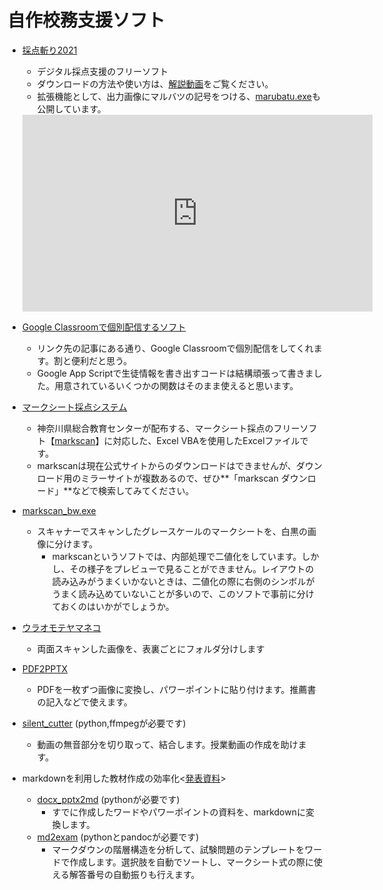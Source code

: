 # 自作校務支援ソフト
* [採点斬り2021](https://github.com/phys-ken/saitenGiri2021)
  * デジタル採点支援のフリーソフト
  * ダウンロードの方法や使い方は、[解説動画](https://www.youtube.com/watch?v=zhaWaxFah2g)をご覧ください。
  * 拡張機能として、出力画像にマルバツの記号をつける、[marubatu.exe](https://phys-ken.github.io/saitenGiri2021-marubatu/)も公開しています。
  <iframe width="560" height="315" src="https://www.youtube.com/embed/zhaWaxFah2g" title="YouTube video player" frameborder="0" allow="accelerometer; autoplay; clipboard-write; encrypted-media; gyroscope; picture-in-picture" allowfullscreen></iframe>

* [Google Classroomで個別配信するソフト](https://qiita.com/phys-ken/items/269a118df0bc0c895ad4)
  * リンク先の記事にある通り、Google Classroomで個別配信をしてくれます。割と便利だと思う。
  * Google App Scriptで生徒情報を書き出すコードは結構頑張って書きました。用意されているいくつかの関数はそのまま使えると思います。

* [マークシート採点システム](https://drive.google.com/drive/folders/106lB3aDrM7yY0l4laEngrddTJC2fYUjC?usp=sharing)
  * 神奈川県総合教育センターが配布する、マークシート採点のフリーソフト【[markscan](https://www.pen-kanagawa.ed.jp/edu-ctr/kenkyu/marksheet.html)】に対応した、Excel VBAを使用したExcelファイルです。
  * markscanは現在公式サイトからのダウンロードはできませんが、ダウンロード用のミラーサイトが複数あるので、ぜひ**「markscan ダウンロード」**などで検索してみてください。

* [markscan_bw.exe](https://phys-ken.github.io/image_thresholding_for_markscan/)
  * スキャナーでスキャンしたグレースケールのマークシートを、白黒の画像に分けます。
    * markscanというソフトでは、内部処理で二値化をしています。しかし、その様子をプレビューで見ることができません。レイアウトの読み込みがうまくいかないときは、二値化の際に右側のシンボルがうまく読み込めていないことが多いので、このソフトで事前に分けておくのはいかがでしょうか。　  

* [ウラオモテヤマネコ](https://phys-ken.github.io/uraomoteYamaneko/)
  * 両面スキャンした画像を、表裏ごとにフォルダ分けします

* [PDF2PPTX](https://github.com/phys-ken/pdf2pptx_win_mac)
  * PDFを一枚ずつ画像に変換し、パワーポイントに貼り付けます。推薦書の記入などで使えます。

* [silent_cutter](https://github.com/phys-ken/silent_cutter) (python,ffmpegが必要です)
  * 動画の無音部分を切り取って、結合します。授業動画の作成を助けます。


* markdownを利用した教材作成の効率化<[発表資料](https://www2.hamajima.co.jp/~tenjin/ypc/217/20210725markdown.pdf)>
  * [docx_pptx2md](https://github.com/phys-ken/docx_pptx2md) (pythonが必要です)
    * すでに作成したワードやパワーポイントの資料を、markdownに変換します。
  * [md2exam](https://github.com/phys-ken/md2exam) (pythonとpandocが必要です)
    * マークダウンの階層構造を分析して、試験問題のテンプレートをワードで作成します。選択肢を自動でソートし、マークシート式の際に使える解答番号の自動振りも行えます。
